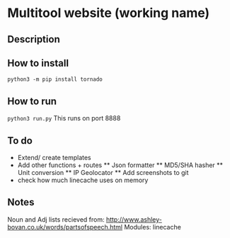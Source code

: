 # Multitool website (working name)

## Description 



## How to install
` python3 -m pip install tornado `


## How to run
` python3 run.py `
This runs on port 8888


## To do
* Extend/ create templates
* Add other functions + routes
** Json formatter
** MD5/SHA hasher
** Unit conversion
** IP Geolocator
** Add screenshots to git
* check how much linecache uses on memory

## Notes
Noun and Adj lists recieved from: http://www.ashley-bovan.co.uk/words/partsofspeech.html
Modules: linecache